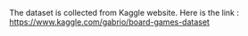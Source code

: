 The dataset is collected from Kaggle website. Here is the link : https://www.kaggle.com/gabrio/board-games-dataset
